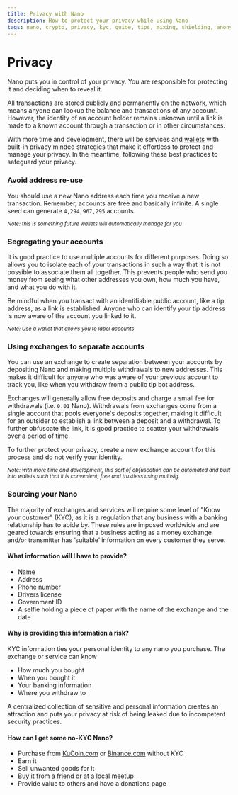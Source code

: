 ```yaml
---
title: Privacy with Nano
description: How to protect your privacy while using Nano
tags: nano, crypto, privacy, kyc, guide, tips, mixing, shielding, anonymity, address
---
```


# Privacy

Nano puts you in control of your privacy. You are responsible for protecting it and deciding when to reveal it.

All transactions are stored publicly and permanently on the network, which means anyone can lookup the balance and transactions of any account. However, the identity of an account holder remains unknown until a link is made to a known account through a transaction or in other circumstances.

With more time and development, there will be services and <a href="https://github.com/mistakia/nanowallet" target="_blank">wallets</a> with built-in privacy minded strategies that make it effortless to protect and manage your privacy. In the meantime, following these best practices to safeguard your privacy.

### Avoid address re-use

You should use a new Nano address each time you receive a new transaction. Remember, accounts are free and basically infinite. A single seed can generate `4,294,967,295` accounts.

<small>_Note: this is something future wallets will automatically manage for you_</small>

### Segregating your accounts

It is good practice to use multiple accounts for different purposes. Doing so allows you to isolate each of your transactions in such a way that it is not possible to associate them all together. This prevents people who send you money from seeing what other addresses you own, how much you have, and what you do with it.

Be mindful when you transact with an identifiable public account, like a tip address, as a link is established. Anyone who can identify your tip address is now aware of the account you linked to it.

<small>_Note: Use a wallet that allows you to label accounts_</small>

### Using exchanges to separate accounts

You can use an exchange to create separation between your accounts by depositing Nano and making multiple withdrawals to new addresses. This makes it difficult for anyone who was aware of your previous account to track you, like when you withdraw from a public tip bot address.

Exchanges will generally allow free deposits and charge a small fee for withdrawals (i.e. `0.01` Nano). Withdrawals from exchanges come from a single account that pools everyone's deposits together, making it difficult for an outsider to establish a link between a deposit and a withdrawal. To further obfuscate the link, it is good practice to scatter your withdrawals over a period of time.

To further protect your privacy, create a new exchange account for this process and do not verify your identity.

<small>_Note: with more time and development, this sort of obfuscation can be automated and built into wallets such that it is convenient, free and trustless using multisig._</small>

### Sourcing your Nano

The majority of exchanges and services will require some level of "Know your customer" (KYC), as it is a regulation that any business with a banking relationship has to abide by. These rules are imposed worldwide and are geared towards ensuring that a business acting as a money exchange and/or transmitter has ‘suitable’ information on every customer they serve.

#### What information will I have to provide?

- Name
- Address
- Phone number
- Drivers license
- Government ID
- A selfie holding a piece of paper with the name of the exchange and the date

#### Why is providing this information a risk?

KYC information ties your personal identity to any nano you purchase. The exchange or service can know

- How much you bought
- When you bought it
- Your banking information
- Where you withdraw to

A centralized collection of sensitive and personal information creates an attraction and puts your privacy at risk of being leaked due to incompetent security practices.

#### How can I get some no-KYC Nano?

- Purchase from <a href="https://www.kucoin.com/" target="_blank">KuCoin.com</a> or <a href="https://www.binance.com/en" target="_blank">Binance.com</a> without KYC
- Earn it
- Sell unwanted goods for it
- Buy it from a friend or at a local meetup
- Provide value to others and have a donations page
